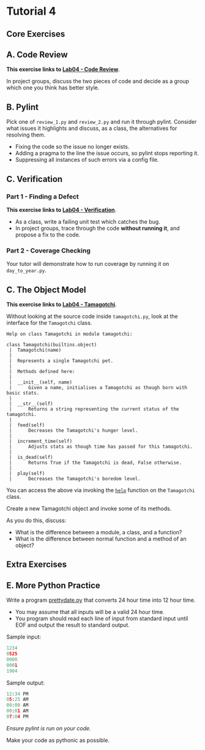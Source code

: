 # Tutorial 4

## Core Exercises

## A. Code Review

**This exercise links to [Lab04 - Code Review](https://gitlab.cse.unsw.edu.au/COMP1531/22T1/STAFF/repos/lab04/lab04_code-review)**.

In project groups, discuss the two pieces of code and decide as a group which one you think has better style.

## B. Pylint

Pick one of `review_1.py` and `review_2.py` and run it through pylint. Consider what issues it highlights and discuss, as a class, the alternatives for resolving them.

* Fixing the code so the issue no longer exists.
* Adding a pragma to the line the issue occurs, so pylint stops reporting it.
* Suppressing all instances of such errors via a config file.

## C. Verification

### Part 1 - Finding a Defect

**This exercise links to [Lab04 - Verification](https://cgi.cse.unsw.edu.au/~cs1531/redirect/?path=COMP1531/22T1/students/_/lab04_verification)**.

* As a class, write a failing unit test which catches the bug.
* In project groups, trace through the code **without running it**, and propose a fix to the code.

### Part 2 - Coverage Checking

Your tutor will demonstrate how to run coverage by running it on `day_to_year.py`.

## C. The Object Model

**This exercise links to [Lab04 - Tamagotchi](https://cgi.cse.unsw.edu.au/~cs1531/redirect/?path=COMP1531/22T1/students/_/lab04_tamagotchi)**.

Without looking at the source code inside `tamagotchi.py`, look at the interface for the `Tamagotchi` class.

```
Help on class Tamagotchi in module tamagotchi:

class Tamagotchi(builtins.object)
 |  Tamagotchi(name)
 |
 |  Represents a single Tamagotchi pet.
 |
 |  Methods defined here:
 |
 |  __init__(self, name)
 |      Given a name, initialises a Tamagotchi as though born with basic stats.
 |
 |  __str__(self)
 |      Returns a string representing the current status of the tamagotchi.
 |
 |  feed(self)
 |      Decreases the Tamagotchi's hunger level.
 |
 |  increment_time(self)
 |      Adjusts stats as though time has passed for this tamagotchi.
 |
 |  is_dead(self)
 |      Returns True if the Tamagotchi is dead, False otherwise.
 |
 |  play(self)
 |      Decreases the Tamagotchi's boredom level.
```

You can access the above via invoking the [`help`](https://docs.python.org/3/library/functions.html#help) function on the `Tamagotchi` class.

Create a new Tamagotchi object and invoke some of its methods.

As you do this, discuss:
* What is the difference between a module, a class, and a function?
* What is the difference between normal function and a method of an object?

## Extra Exercises

## E. More Python Practice

Write a program [prettydate.py](prettydate.py) that converts 24 hour time into 12 hour time.
- You may assume that all inputs will be a valid 24 hour time.
- You program should read each line of input from standard input until EOF and output the result to standard output.

Sample input:
```python
1234
0525
0000
0001
1904
```

Sample output:
```python
12:34 PM
05:25 AM
00:00 AM
00:01 AM
07:04 PM
```

*Ensure pylint is run on your code.*

Make your code as pythonic as possible.
